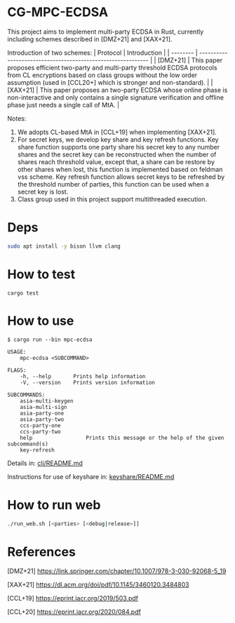 # CG-MPC-ECDSA
This project aims to implement multi-party ECDSA in Rust, currently including schemes described in [DMZ+21] and  [XAX+21]. 

Introduction of two schemes:
| Protocol | Introduction                                                 |
| -------- | ------------------------------------------------------------ |
| [DMZ+21]   | This paper proposes efficient two-party and multi-party threshold ECDSA protocols from CL encryptions based on class groups without the low order assumption (used in [CCL20+] which is stronger and non-standard). |
| [XAX+21]   | This paper proposes an two-party ECDSA whose online phase is non-interactive and only contains a single signature verification and offline phase just needs a single call of MtA. |

Notes:
1. We adopts CL-based MtA in [CCL+19] when implementing [XAX+21].
2. For secret keys, we develop key share and key refresh functions. Key share function supports one party share his secret key to any number shares and the secret key can be reconstructed when the number of shares reach threshold value, except that, a share can be restore by other shares when lost, this function is implemented based on feldman vss scheme. Key refresh function allows secret keys to be refreshed by the threshold number of parties, this function can be used when a secret key is lost.
3. Class group used in this project support multithreaded execution.


# Deps

```sh
sudo apt install -y bison llvm clang
```

# How to test
```shell
cargo test
```

# How to use
```shell
$ cargo run --bin mpc-ecdsa

USAGE:
    mpc-ecdsa <SUBCOMMAND>

FLAGS:
    -h, --help       Prints help information
    -V, --version    Prints version information

SUBCOMMANDS:
    asia-multi-keygen    
    asia-multi-sign      
    asia-party-one       
    asia-party-two       
    ccs-party-one        
    ccs-party-two        
    help                 Prints this message or the help of the given subcommand(s)
    key-refresh
```
Details in: 
[cli/README.md](cli/README.md)

Instructions for use of keyshare in:
[keyshare/README.md](keyshare/README.md)
# How to run web

```sh
./run_web.sh [<parties> [<debug|release>]]
```
# References
[DMZ+21] <https://link.springer.com/chapter/10.1007/978-3-030-92068-5_19>

[XAX+21] <https://dl.acm.org/doi/pdf/10.1145/3460120.3484803>

[CCL+19] <https://eprint.iacr.org/2019/503.pdf>

[CCL+20] <https://eprint.iacr.org/2020/084.pdf>
